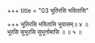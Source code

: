 +++
title = "03 भूतिरसि भवितासि"

+++
भूतिरसि भवितासि भूयासम्॥ ४ ॥  
भूरसि सुभूरसि सुभूर्नामासि ॥ ॥ ५ ॥